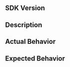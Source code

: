 <!-- Please fill in all sections. Keep outputs concise; collapse long logs with details. -->

## SDK Version

<!-- Provide a tag (e.g., vX.Y.Z), branch, or commit SHA. e.g. v0.1.0, fb9153 -->

## Description

<!-- Please describe the context:
     e.g. Cisco has been released new API version and I need to update the SDK. -->

## Actual Behavior

<!-- Please describe the context: e.g. New API Foo, Bar and Baz is not supported yet. -->

## Expected Behavior

<!-- Please describe the context: e.g. New API Foo, Bar and Baz is supported. -->
